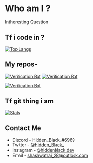 # Who am I ?
Intheresting Question 


## Tf i code in ?
[![Top Langs](https://github-readme-stats.vercel.app/api/top-langs/?username=Hidden-black&layout=compact&theme=synthwave)](https://github.com/Hidden-black)

## My repos- 
[![Verification Bot](https://github-readme-stats.vercel.app/api/pin/?username=Hidden-black&repo=Robolac&show_icons=true&theme=synthwave)](https://github.com/Hidden-black/Robolac)
[![Verification Bot](https://github-readme-stats.vercel.app/api/pin/?username=Hidden-black&repo=Robolac-in-Js&show_icons=true&theme=synthwave)](https://github.com/Hidden-black/Robolac)

[![Verification Bot](https://github-readme-stats.vercel.app/api/pin/?username=Hidden-black&repo=Robolac-Web&show_icons=true&theme=synthwave)](https://github.com/Hidden-black/Robolac-Web)

## Tf git thing i am 
[![Stats](https://github-readme-stats.vercel.app/api?username=Hidden-black&hide=prs,stars&theme=synthwave)](https://github.com/Hidden-black)



## Contact Me

- Discord - Hidden_Black_#6969
- Twitter - [@Hidden_Black_](https://twitter.com/Hidden_Black_)
- Instagram - [@hiddenblack.dev](https://www.instagram.com/hiddenblack.dev/)
- Email - shashwatrai_28@outlook.com
